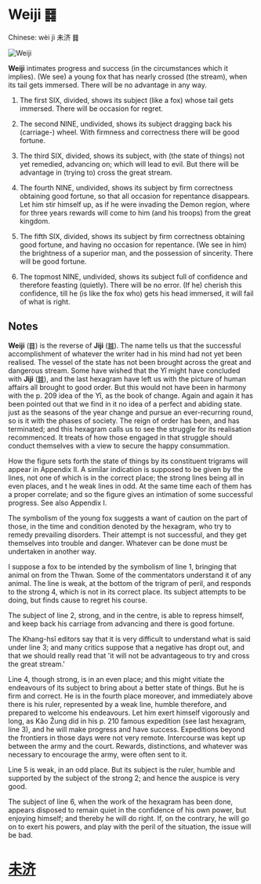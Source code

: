 # Weiji ䷿

Chinese: wèi jì 未济 ䷿

![Weiji](https://88o.io/wp-content/uploads/2018/09/64-e69caae6b58eweiji.jpg)

**Weiji** intimates progress and success (in the circumstances which it implies).
(We see) a young fox that has nearly crossed (the stream), when its tail gets immersed. There will be no advantage in any way.

1. The first SIX, divided, shows its subject (like a fox) whose tail gets immersed. There will be occasion for regret.

2. The second NINE, undivided, shows its subject dragging back his (carriage-) wheel. With firmness and correctness there will be good fortune.

3. The third SIX, divided, shows its subject, with (the state of things) not yet remedied, advancing on; which will lead to evil. But there will be advantage in (trying to) cross the great stream.

4. The fourth NINE, undivided, shows its subject by firm correctness obtaining good fortune, so that all occasion for repentance disappears.
Let him stir himself up, as if he were invading the Demon region, where for three years rewards will come to him (and his troops) from the great kingdom.

5. The fifth SIX, divided, shows its subject by firm correctness obtaining good fortune, and having no occasion for repentance.
(We see in him) the brightness of a superior man, and the possession of sincerity. There will be good fortune.

6. The topmost NINE, undivided, shows its subject full of confidence and therefore feasting (quietly).
There will be no error. (If he) cherish this confidence, till he (is like the fox who) gets his head immersed, it will fail of what is right.

## Notes

**Weiji** (䷿) is the reverse of **Jiji** ([䷾](e697a2e6b58ejiji.md)). The name tells us that the successful accomplishment of whatever the writer had in his mind had not yet been realised.
The vessel of the state has not been brought across the great and dangerous stream. Some have wished that the Yî might have concluded with **Jiji** ([䷾](e697a2e6b58ejiji.md)),
and the last hexagram have left us with the picture of human affairs all brought to good order. But this would not have been in harmony with the p. 209 idea of the Yî, as the book of change. Again and again it has been pointed out that we find in it no idea of a perfect and abiding state. just as the seasons of the year change and pursue an ever-recurring round, so is it with the phases of society. The reign of order has been, and has terminated; and this hexagram calls us to see the struggle for its realisation recommenced. It treats of how those engaged in that struggle should conduct themselves with a view to secure the happy consummation.

How the figure sets forth the state of things by its constituent trigrams will appear in Appendix II. A similar indication is supposed to be given by the lines, not one of which is in the correct place; the strong lines being all in even places, and t he weak lines in odd. At the same time each of them has a proper correlate; and so the figure gives an intimation of some successful progress. See also Appendix I.

The symbolism of the young fox suggests a want of caution on the part of those, in the time and condition denoted by the hexagram, who try to remedy prevailing disorders. Their attempt is not successful, and they get themselves into trouble and danger. Whatever can be done must be undertaken in another way.

I suppose a fox to be intended by the symbolism of line 1, bringing that animal on from the Thwan. Some of the commentators understand it of any animal. The line is weak, at the bottom of the trigram of peril, and responds to the strong 4, which is not in its correct place. Its subject attempts to be doing, but finds cause to regret his course.

The subject of line 2, strong, and in the centre, is able to repress himself, and keep back his carriage from advancing and there is good fortune.

The Khang-hsî editors say that it is very difficult to understand what is said under line 3; and many critics suppose that a negative has dropt out, and that we should really read that 'it will not be advantageous to try and cross the great stream.'

Line 4, though strong, is in an even place; and this might vitiate the endeavours of its subject to bring about a better state of things. But he is firm and correct. He is in the fourth place moreover, and immediately above there is his ruler, represented by a weak line, humble therefore, and prepared to welcome his endeavours. Let him exert himself vigorously and long, as Kâo Žung did in his p. 210 famous expedition (see last hexagram, line 3), and he will make progress and have success. Expeditions beyond the frontiers in those days were not very remote. Intercourse was kept up between the army and the court. Rewards, distinctions, and whatever was necessary to encourage the army, were often sent to it.

Line 5 is weak, in an odd place. But its subject is the ruler, humble and supported by the subject of the strong 2; and hence the auspice is very good.

The subject of line 6, when the work of the hexagram has been done, appears disposed to remain quiet in the confidence of his own power, but enjoying himself; and thereby he will do right. If, on the contrary, he will go on to exert his powers, and play with the peril of the situation, the issue will be bad.

# [未济](./e69caae6b58eweiji_cn.md)
